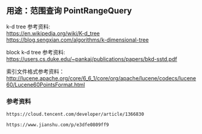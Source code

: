 ## 用途：范围查询 PointRangeQuery

k-d tree 参考资料:   
https://en.wikipedia.org/wiki/K-d_tree  
https://blog.sengxian.com/algorithms/k-dimensional-tree   

block k-d tree 参考资料:  
https://users.cs.duke.edu/~pankaj/publications/papers/bkd-sstd.pdf

索引文件格式参考资料：   
http://lucene.apache.org/core/6_6_1/core/org/apache/lucene/codecs/lucene60/Lucene60PointsFormat.html


### 参考资料
```text
https://cloud.tencent.com/developer/article/1366830

https://www.jianshu.com/p/e3dfe0809ff9
```  

